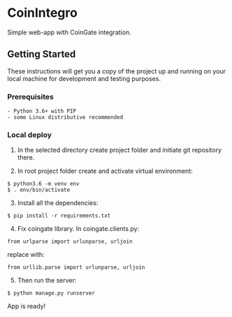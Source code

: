 # CoinIntegro
Simple web-app with CoinGate integration.


## Getting Started

These instructions will get you a copy of the project up and running on your local machine for development and testing purposes.

### Prerequisites

```
- Python 3.6+ with PIP
- some Linux distributive recommended
```

### Local deploy

1) In the selected directory create project folder and initiate git repository there.

2) In root project folder create and activate virtual environment:

```
$ python3.6 -m venv env
$ . env/bin/activate
```

3) Install all the dependencies:

```
$ pip install -r requirements.txt
```

4) Fix coingate library. In coingate.clients.py:

```
from urlparse import urlunparse, urljoin
```
replace with:
```
from urllib.parse import urlunparse, urljoin
```

5) Then run the server:

```
$ python manage.py runserver
```

 App is ready!
 